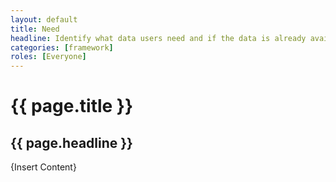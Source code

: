 ```yaml
---
layout: default
title: Need
headline: Identify what data users need and if the data is already available to use.
categories: [framework]
roles: [Everyone]
---
```


# {{ page.title }}

## {{ page.headline }}
  
{Insert Content}
